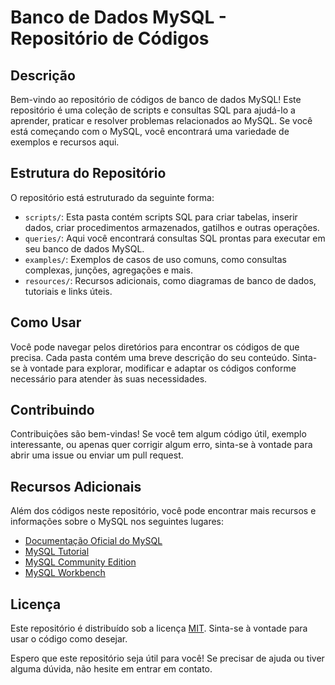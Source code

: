 # Banco de Dados MySQL - Repositório de Códigos

## Descrição
Bem-vindo ao repositório de códigos de banco de dados MySQL! Este repositório é uma coleção de scripts e consultas SQL para ajudá-lo a aprender, praticar e resolver problemas relacionados ao MySQL. Se você está começando com o MySQL, você encontrará uma variedade de exemplos e recursos aqui.

## Estrutura do Repositório
O repositório está estruturado da seguinte forma:

- `scripts/`: Esta pasta contém scripts SQL para criar tabelas, inserir dados, criar procedimentos armazenados, gatilhos e outras operações.
- `queries/`: Aqui você encontrará consultas SQL prontas para executar em seu banco de dados MySQL.
- `examples/`: Exemplos de casos de uso comuns, como consultas complexas, junções, agregações e mais.
- `resources/`: Recursos adicionais, como diagramas de banco de dados, tutoriais e links úteis.

## Como Usar
Você pode navegar pelos diretórios para encontrar os códigos de que precisa. Cada pasta contém uma breve descrição do seu conteúdo. Sinta-se à vontade para explorar, modificar e adaptar os códigos conforme necessário para atender às suas necessidades.

## Contribuindo
Contribuições são bem-vindas! Se você tem algum código útil, exemplo interessante, ou apenas quer corrigir algum erro, sinta-se à vontade para abrir uma issue ou enviar um pull request.

## Recursos Adicionais
Além dos códigos neste repositório, você pode encontrar mais recursos e informações sobre o MySQL nos seguintes lugares:

- [Documentação Oficial do MySQL](https://dev.mysql.com/doc/)
- [MySQL Tutorial](https://www.mysqltutorial.org/)
- [MySQL Community Edition](https://www.mysql.com/products/community/)
- [MySQL Workbench](https://www.mysql.com/products/workbench/)

## Licença
Este repositório é distribuído sob a licença [MIT](LICENSE). Sinta-se à vontade para usar o código como desejar.

Espero que este repositório seja útil para você! Se precisar de ajuda ou tiver alguma dúvida, não hesite em entrar em contato.

